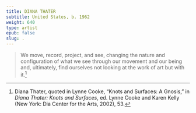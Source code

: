 ```yaml
---
title: DIANA THATER
subtitle: United States, b. 1962
weight: 640
type: artist
epub: false
slug: .
---
```

> We move, record, project, and see, changing the nature and configuration of what we see through our movement and our being and, ultimately, find ourselves not looking at the work of art but with it.[^1]

[^1]: Diana Thater, quoted in Lynne Cooke, “Knots and Surfaces: A Gnosis,” in *Diana Thater: Knots and Surfaces*, ed. Lynne Cooke and Karen Kelly (New York: Dia Center for the Arts, 2002), 53.
